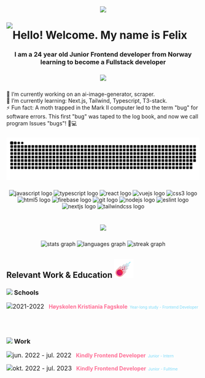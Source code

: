 <div align="center">
  <img height="150" src="https://avatars.githubusercontent.com/u/55444462?v=4"  />
</div>

###

<img align="left" height="65" src="https://github.com/Tarikul-Islam-Anik/Animated-Fluent-Emojis/blob/master/Emojis/Hand%20gestures/Waving%20Hand.png?raw=true"  />

###

<h1 align="left">Hello! Welcome. My name is Felix</h1>

###

<h3 align="center">I am a 24 year old Junior Frontend developer from Norway learning to become a Fullstack developer</h3>

###

<div align="center">
  <img height="150" src="https://i.gifer.com/XOsX.gif"  />
</div>

###

<p align="left">🔭 I’m currently working on an ai-image-generator, scraper.<br>🌱 I’m currently learning: Next.js,  Tailwind, Typescript, T3-stack.<br>⚡ Fun fact: A moth trapped in the Mark II computer led to the term "bug" for software errors. This first "bug" was taped to the log book, and now we call program Issues "bugs"! 🐛💻</p>

###

<img src="https://raw.githubusercontent.com/foxy773/foxy773/output/snake.svg" alt="Snake animation" />

###

<div align="center">
  <img src="https://skillicons.dev/icons?i=js" height="40" alt="javascript logo"  />
  <img src="https://skillicons.dev/icons?i=ts" height="40" alt="typescript logo"  />
  <img src="https://skillicons.dev/icons?i=react" height="40" alt="react logo"  />
  <img src="https://skillicons.dev/icons?i=vue" height="40" alt="vuejs logo"  />
  <img src="https://skillicons.dev/icons?i=css" height="40" alt="css3 logo"  />
  <img src="https://skillicons.dev/icons?i=html" height="40" alt="html5 logo"  />
  <img src="https://skillicons.dev/icons?i=firebase" height="40" alt="firebase logo"  />
  <img src="https://skillicons.dev/icons?i=git" height="40" alt="git logo"  />
  <img src="https://skillicons.dev/icons?i=nodejs" height="40" alt="nodejs logo"  />
  <img src="https://cdn.jsdelivr.net/gh/devicons/devicon/icons/eslint/eslint-original.svg" height="40" alt="eslint logo"  />
  <img src="https://skillicons.dev/icons?i=nextjs" height="40" alt="nextjs logo"  />
  <img src="https://skillicons.dev/icons?i=tailwind" height="40" alt="tailwindcss logo"  />
</div>

###

<br clear="both">

<div align="center">
  <img height="40" src="https://i.gifer.com/3klZ.gif"  />
</div>

###

<div align="center">
  <img src="https://github-readme-stats.vercel.app/api?username=foxy773&hide_title=false&hide_rank=false&show_icons=true&include_all_commits=true&count_private=true&disable_animations=false&theme=dracula&locale=en&hide_border=false&order=1" height="150" alt="stats graph"  />
  <img src="https://github-readme-stats.vercel.app/api/top-langs?username=foxy773&locale=en&hide_title=false&layout=compact&card_width=320&langs_count=6&theme=dracula&hide_border=false&order=2" height="150" alt="languages graph"  />
  <img src="https://streak-stats.demolab.com?user=foxy773&locale=en&mode=daily&theme=dracula&hide_border=false&border_radius=5&order=3" height="150" alt="streak graph"  />
</div>

###

## Relevant Work & Education <img src="https://github.com/Tarikul-Islam-Anik/tarikul-islam-anik/blob/main/assets/images/Comet.png?raw=true" height="50">

### &nbsp;Schools <img src="https://github.com/Tarikul-Islam-Anik/Animated-Fluent-Emojis/blob/master/Emojis/Objects/Graduation%20Cap.png?raw=true" align="left" height="25">

<font size="3">2021-2022</font>
<img class="inset" align="left" src="https://stipendportalen.no/ImageSource/CompanyLogo160Src/2448" height="25">&nbsp;&nbsp;<font color="#fe6e95"><b>Høyskolen Kristiania Fagskole</b></font><font color="#78d9f9" size="1">&nbsp;&nbsp;Year-long study - Frontend Developer</font>

</br>
</br>

### &nbsp;Work<img src="https://github.com/Tarikul-Islam-Anik/Animated-Fluent-Emojis/blob/master/Emojis/People/Office%20Worker.png?raw=true" align="left" height="25">

<font size="3">jun. 2022 - jul. 2022</font>
<img align="left" src="https://odanettverk.no/wp-content/uploads/2021/10/Kindly-logo-RGB-1000px.png" height="25">&nbsp;&nbsp;<font color="#fe6e95"><b>Kindly Frontend Developer</b></font><font color="#78d9f9" size="1">&nbsp;&nbsp;Junior - Intern</font>

<font size="3">okt. 2022 - jul. 2023</font>
<img align="left" src="https://odanettverk.no/wp-content/uploads/2021/10/Kindly-logo-RGB-1000px.png" height="25">&nbsp;&nbsp;<font color="#fe6e95"><b>Kindly Frontend Developer</b></font><font color="#78d9f9" size="1">&nbsp;&nbsp;Junior - Fulltime</font>
